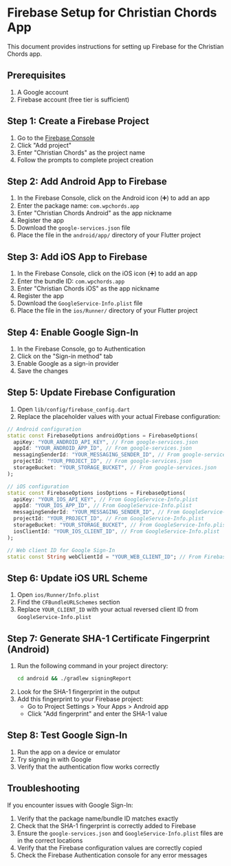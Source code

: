 # Firebase Setup for Christian Chords App

This document provides instructions for setting up Firebase for the Christian Chords app.

## Prerequisites

1. A Google account
2. Firebase account (free tier is sufficient)

## Step 1: Create a Firebase Project

1. Go to the [Firebase Console](https://console.firebase.google.com/)
2. Click "Add project"
3. Enter "Christian Chords" as the project name
4. Follow the prompts to complete project creation

## Step 2: Add Android App to Firebase

1. In the Firebase Console, click on the Android icon (➕) to add an app
2. Enter the package name: `com.wpchords.app`
3. Enter "Christian Chords Android" as the app nickname
4. Register the app
5. Download the `google-services.json` file
6. Place the file in the `android/app/` directory of your Flutter project

## Step 3: Add iOS App to Firebase

1. In the Firebase Console, click on the iOS icon (➕) to add an app
2. Enter the bundle ID: `com.wpchords.app`
3. Enter "Christian Chords iOS" as the app nickname
4. Register the app
5. Download the `GoogleService-Info.plist` file
6. Place the file in the `ios/Runner/` directory of your Flutter project

## Step 4: Enable Google Sign-In

1. In the Firebase Console, go to Authentication
2. Click on the "Sign-in method" tab
3. Enable Google as a sign-in provider
4. Save the changes

## Step 5: Update Firebase Configuration

1. Open `lib/config/firebase_config.dart`
2. Replace the placeholder values with your actual Firebase configuration:

```dart
// Android configuration
static const FirebaseOptions androidOptions = FirebaseOptions(
  apiKey: "YOUR_ANDROID_API_KEY", // From google-services.json
  appId: "YOUR_ANDROID_APP_ID", // From google-services.json
  messagingSenderId: "YOUR_MESSAGING_SENDER_ID", // From google-services.json
  projectId: "YOUR_PROJECT_ID", // From google-services.json
  storageBucket: "YOUR_STORAGE_BUCKET", // From google-services.json
);

// iOS configuration
static const FirebaseOptions iosOptions = FirebaseOptions(
  apiKey: "YOUR_IOS_API_KEY", // From GoogleService-Info.plist
  appId: "YOUR_IOS_APP_ID", // From GoogleService-Info.plist
  messagingSenderId: "YOUR_MESSAGING_SENDER_ID", // From GoogleService-Info.plist
  projectId: "YOUR_PROJECT_ID", // From GoogleService-Info.plist
  storageBucket: "YOUR_STORAGE_BUCKET", // From GoogleService-Info.plist
  iosClientId: "YOUR_IOS_CLIENT_ID", // From GoogleService-Info.plist
);

// Web client ID for Google Sign-In
static const String webClientId = "YOUR_WEB_CLIENT_ID"; // From Firebase Console
```

## Step 6: Update iOS URL Scheme

1. Open `ios/Runner/Info.plist`
2. Find the `CFBundleURLSchemes` section
3. Replace `YOUR_CLIENT_ID` with your actual reversed client ID from `GoogleService-Info.plist`

## Step 7: Generate SHA-1 Certificate Fingerprint (Android)

1. Run the following command in your project directory:
   ```bash
   cd android && ./gradlew signingReport
   ```
2. Look for the SHA-1 fingerprint in the output
3. Add this fingerprint to your Firebase project:
   - Go to Project Settings > Your Apps > Android app
   - Click "Add fingerprint" and enter the SHA-1 value

## Step 8: Test Google Sign-In

1. Run the app on a device or emulator
2. Try signing in with Google
3. Verify that the authentication flow works correctly

## Troubleshooting

If you encounter issues with Google Sign-In:

1. Verify that the package name/bundle ID matches exactly
2. Check that the SHA-1 fingerprint is correctly added to Firebase
3. Ensure the `google-services.json` and `GoogleService-Info.plist` files are in the correct locations
4. Verify that the Firebase configuration values are correctly copied
5. Check the Firebase Authentication console for any error messages
